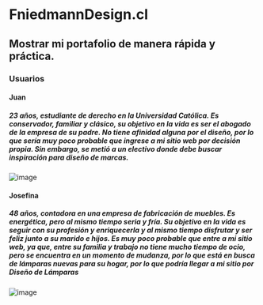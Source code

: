 # FniedmannDesign.cl

## Mostrar mi portafolio de manera rápida y práctica.

### Usuarios

#### Juan 
##### 23 años, estudiante de derecho en la Universidad Católica. Es conservador, familiar y clásico, su objetivo en la vida es ser el abogado de la empresa de su padre. No tiene afinidad alguna por el diseño, por lo que sería muy poco probable que ingrese a mi sitio web por decisión propia. Sin embargo, se metió a un electivo donde debe buscar inspiración para diseño de marcas.

![image](https://github.com/fniedmann/RepositorioFinalOficial/assets/127915082/622a615e-4670-46ad-b707-68fe176f0170)


#### Josefina 
##### 48 años, contadora en una empresa de fabricación de muebles. Es energética, pero al mismo tiempo seria y fría. Su objetivo en la vida es seguir con su profesión y enriquecerla y al mismo tiempo disfrutar y ser feliz junto a su marido e hijos. Es muy poco probable que entre a mi sitio web, ya que, entre su familia y trabajo no tiene mucho tiempo de ocio, pero se encuentra en un momento de mudanza, por lo que está en busca de lámparas nuevas para su hogar, por lo que podría llegar a mi sitio por Diseño de Lámparas

![image](https://github.com/fniedmann/RepositorioFinalOficial/assets/127915082/4bd0247e-3cc6-42a4-8d99-8153d8661769)

